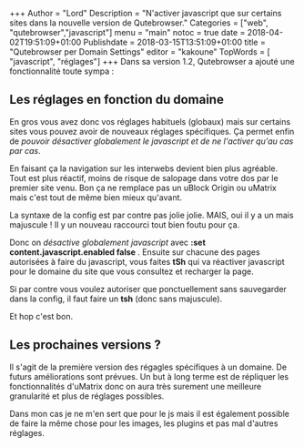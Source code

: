 +++
Author = "Lord"
Description = "N'activer javascript que sur certains sites dans la nouvelle version de Qutebrowser."
Categories = ["web", "qutebrowser","javascript"]
menu = "main"
notoc = true
date = 2018-04-02T19:51:09+01:00
Publishdate = 2018-03-15T13:51:09+01:00
title = "Qutebrowser per Domain Settings"
editor = "kakoune"
TopWords = [  "javascript", "réglages"]
+++
Dans sa version 1.2, Qutebrowser a ajouté une fonctionnalité toute sympa :

## Les réglages en fonction du domaine

En gros vous avez donc vos réglages habituels (globaux) mais sur certains sites vous pouvez avoir de nouveaux réglages spécifiques.
Ça permet enfin de *pouvoir désactiver globalement le javascript et de ne l'activer qu'au cas par cas*.

En faisant ça la navigation sur les interwebs devient bien plus agréable.
Tout est plus réactif, moins de risque de salopage dans votre dos par le premier site venu.
Bon ça ne remplace pas un uBlock Origin ou uMatrix mais c'est tout de même bien mieux qu'avant.

La syntaxe de la config est par contre pas jolie jolie.
MAIS, oui il y a un mais majuscule !
Il y un nouveau raccourci tout bien foutu pour ça.

Donc on *désactive globalement javascript* avec **:set content.javascript.enabled false** .
Ensuite sur chacune des pages autorisées à faire du javascript, vous faites **tSh** qui va réactiver javascript pour le domaine du site que vous consultez et recharger la page.

Si par contre vous voulez autoriser que ponctuellement sans sauvegarder dans la config, il faut faire un **tsh** (donc sans majuscule).

Et hop c'est bon.

## Les prochaines versions ?
Il s'agit de la première version des régagles spécifiques à un domaine.
De futurs améliorations sont prévues.
Un but à long terme est de répliquer les fonctionnalités d'uMatrix donc on aura très surement une meilleure granularité et plus de réglages possibles.

Dans mon cas je ne m'en sert que pour le js mais il est également possible de faire la même chose pour les images, les plugins et pas mal d'autres réglages.
